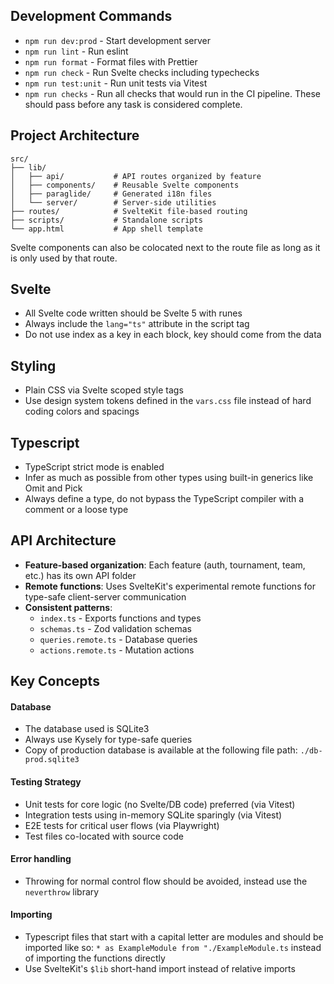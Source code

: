 ## Development Commands

- `npm run dev:prod` - Start development server
- `npm run lint` - Run eslint
- `npm run format` - Format files with Prettier
- `npm run check` - Run Svelte checks including typechecks
- `npm run test:unit` - Run unit tests via Vitest
- `npm run checks` - Run all checks that would run in the CI pipeline. These should pass before any task is considered complete.

## Project Architecture

```
src/
├── lib/
│   ├── api/           # API routes organized by feature
│   ├── components/    # Reusable Svelte components
│   ├── paraglide/     # Generated i18n files
│   └── server/        # Server-side utilities
├── routes/            # SvelteKit file-based routing
├── scripts/           # Standalone scripts
└── app.html           # App shell template
```

Svelte components can also be colocated next to the route file as long as it is only used by that route.

## Svelte

- All Svelte code written should be Svelte 5 with runes
- Always include the `lang="ts"` attribute in the script tag
- Do not use index as a key in each block, key should come from the data

## Styling

- Plain CSS via Svelte scoped style tags
- Use design system tokens defined in the `vars.css` file instead of hard coding colors and spacings

## Typescript

- TypeScript strict mode is enabled
- Infer as much as possible from other types using built-in generics like Omit and Pick
- Always define a type, do not bypass the TypeScript compiler with a comment or a loose type

## API Architecture

- **Feature-based organization**: Each feature (auth, tournament, team, etc.) has its own API folder
- **Remote functions**: Uses SvelteKit's experimental remote functions for type-safe client-server communication
- **Consistent patterns**:
  - `index.ts` - Exports functions and types
  - `schemas.ts` - Zod validation schemas
  - `queries.remote.ts` - Database queries
  - `actions.remote.ts` - Mutation actions

## Key Concepts

#### Database

- The database used is SQLite3
- Always use Kysely for type-safe queries
- Copy of production database is available at the following file path: `./db-prod.sqlite3`

#### Testing Strategy

- Unit tests for core logic (no Svelte/DB code) preferred (via Vitest)
- Integration tests using in-memory SQLite sparingly (via Vitest)
- E2E tests for critical user flows (via Playwright)
- Test files co-located with source code

#### Error handling

- Throwing for normal control flow should be avoided, instead use the `neverthrow` library

#### Importing

- Typescript files that start with a capital letter are modules and should be imported like so: `* as ExampleModule from "./ExampleModule.ts` instead of importing the functions directly
- Use SvelteKit's `$lib` short-hand import instead of relative imports
